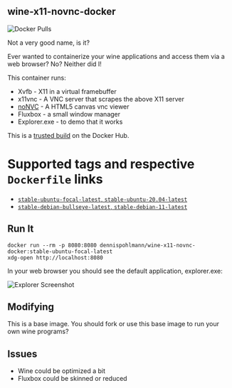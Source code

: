## wine-x11-novnc-docker

![Docker Pulls](https://img.shields.io/docker/pulls/dennispohlmann/wine-x11-novnc-docker)

Not a very good name, is it?

Ever wanted to containerize your wine applications and access them via
a web browser? No? Neither did I!

This container runs:

* Xvfb - X11 in a virtual framebuffer
* x11vnc - A VNC server that scrapes the above X11 server
* [noNVC](https://kanaka.github.io/noVNC/) - A HTML5 canvas vnc viewer
* Fluxbox - a small window manager
* Explorer.exe - to demo that it works

This is a [trusted build](https://registry.hub.docker.com/u/dennispohlmann/wine-x11-novnc-docker/)
on the Docker Hub.

# Supported tags and respective `Dockerfile` links

-	[`stable-ubuntu-focal-latest`, `stable-ubuntu-20.04-latest`](https://github.com/DennisPohlmann/wine-x11-novnc-docker/blob/master/Dockerfile.stable-latest-ubuntu-focal)
-	[`stable-debian-bullseye-latest`, `stable-debian-11-latest`](https://github.com/DennisPohlmann/wine-x11-novnc-docker/blob/master/Dockerfile.stable-latest-debian-bullseye)

## Run It

    docker run --rm -p 8080:8080 dennispohlmann/wine-x11-novnc-docker:stable-ubuntu-focal-latest
    xdg-open http://localhost:8080

In your web browser you should see the default application, explorer.exe:

![Explorer Screenshot](https://raw.githubusercontent.com/dennispohlmann/wine-x11-novnc-docker/master/screenshot.png)

## Modifying

This is a base image. You should fork or use this base image to run your own
wine programs?

## Issues

* Wine could be optimized a bit
* Fluxbox could be skinned or reduced

